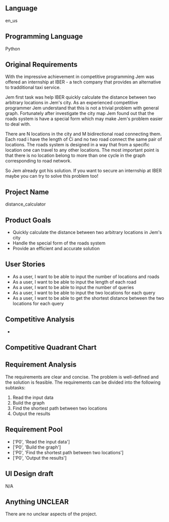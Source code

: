 ## Language

en_us

## Programming Language

Python

## Original Requirements

With the impressive achievement in competitive programming Jem was offered an internship at IBER - a tech company that provides an alternative to tradditional taxi service.

Jem first task was help IBER quickly calculate the distance between two arbitrary locations in Jem's city. As an experienced competitive programmer Jem understand that this is not a trivial problem with general graph. Fortunately after investigate the city map Jem found out that the roads system is have a special form which may make Jem's problem easier to deal with.

There are N locations in the city and M bidirectional road connecting them. Each road i have the length of Ci and no two road connect the same pair of locations. The roads system is designed in a way that from a specific location one can travel to any other locations. The most important point is that there is no location belong to more than one cycle in the graph corresponding to road network.

So Jem already got his solution. If you want to secure an internship at IBER maybe you can try to solve this problem too!

## Project Name

distance_calculator

## Product Goals

- Quickly calculate the distance between two arbitrary locations in Jem's city
- Handle the special form of the roads system
- Provide an efficient and accurate solution

## User Stories

- As a user, I want to be able to input the number of locations and roads
- As a user, I want to be able to input the length of each road
- As a user, I want to be able to input the number of queries
- As a user, I want to be able to input the two locations for each query
- As a user, I want to be able to get the shortest distance between the two locations for each query

## Competitive Analysis

- 

## Competitive Quadrant Chart



## Requirement Analysis

The requirements are clear and concise. The problem is well-defined and the solution is feasible. The requirements can be divided into the following subtasks:

1. Read the input data
2. Build the graph
3. Find the shortest path between two locations
4. Output the results

## Requirement Pool

- ['P0', 'Read the input data']
- ['P0', 'Build the graph']
- ['P0', 'Find the shortest path between two locations']
- ['P0', 'Output the results']

## UI Design draft

N/A

## Anything UNCLEAR

There are no unclear aspects of the project.


